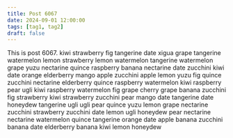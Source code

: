 ```yaml
---
title: Post 6067
date: 2024-09-01 12:00:00
tags: [tag1, tag2]
draft: false
---
```

This is post 6067.
kiwi
strawberry
fig
tangerine
date
xigua
grape
tangerine
watermelon
lemon
strawberry
lemon
watermelon
tangerine
watermelon
grape
yuzu
nectarine
quince
raspberry
banana
nectarine
date
zucchini
kiwi
date
orange
elderberry
mango
apple
zucchini
apple
lemon
yuzu
fig
quince
zucchini
nectarine
elderberry
quince
raspberry
watermelon
kiwi
raspberry
pear
ugli
kiwi
raspberry
watermelon
fig
grape
cherry
grape
banana
zucchini
fig
strawberry
kiwi
strawberry
zucchini
pear
mango
date
tangerine
date
honeydew
tangerine
ugli
ugli
pear
quince
yuzu
lemon
grape
nectarine
zucchini
strawberry
zucchini
date
lemon
ugli
honeydew
pear
nectarine
nectarine
watermelon
quince
tangerine
orange
date
apple
banana
zucchini
banana
date
elderberry
banana
kiwi
lemon
honeydew
